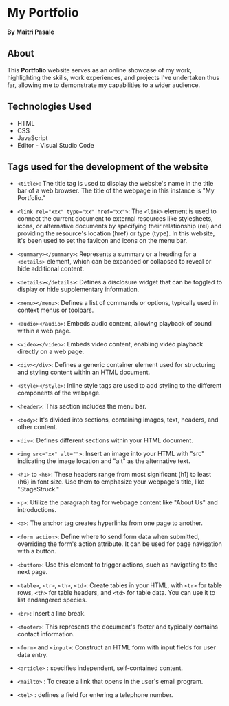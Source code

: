 # My Portfolio

**By Maitri Pasale**

## About
This **Portfolio** website serves as an online showcase of my work, highlighting the skills, work experiences, and projects I've undertaken thus far, allowing me to demonstrate my capabilities to a wider audience.


## Technologies Used

- HTML
- CSS
- JavaScript
- Editor - Visual Studio Code

## Tags used for the development of the website

- `<title>`: The title tag is used to display the website's name in the title bar of a web browser. The title of the webpage in this instance is "My Portfolio."

- `<link rel="xxx" type="xx" href="xx">`: The `<link>` element is used to connect the current document to external resources like stylesheets, icons, or alternative documents by specifying their relationship (rel) and providing the resource's location (href) or type (type). In this website, it's been used to set the favicon and icons on the menu bar.

- `<summary></summary>`: Represents a summary or a heading for a `<details>` element, which can be expanded or collapsed to reveal or hide additional content.

- `<details></details>`: Defines a disclosure widget that can be toggled to display or hide supplementary information.

- `<menu></menu>`: Defines a list of commands or options, typically used in context menus or toolbars.

- `<audio></audio>`: Embeds audio content, allowing playback of sound within a web page.

- `<video></video>`: Embeds video content, enabling video playback directly on a web page.

- `<div></div>`: Defines a generic container element used for structuring and styling content within an HTML document.

- `<style></style>`: Inline style tags are used to add styling to the different components of the webpage.

- `<header>`: This section includes the menu bar.

- `<body>`: It's divided into sections, containing images, text, headers, and other content.

- `<div>`: Defines different sections within your HTML document.

- `<img src="xx" alt="">`: Insert an image into your HTML with "src" indicating the image location and "alt" as the alternative text.

- `<h1>` to `<h6>`: These headers range from most significant (h1) to least (h6) in font size. Use them to emphasize your webpage's title, like "StageStruck."

- `<p>`: Utilize the paragraph tag for webpage content like "About Us" and introductions.

- `<a>`: The anchor tag creates hyperlinks from one page to another.

- `<form action>`: Define where to send form data when submitted, overriding the form's action attribute. It can be used for page navigation with a button.

- `<button>`: Use this element to trigger actions, such as navigating to the next page.

- `<table>`, `<tr>`, `<th>`, `<td>`: Create tables in your HTML, with `<tr>` for table rows, `<th>` for table headers, and `<td>` for table data. You can use it to list endangered species.

- `<br>`: Insert a line break.

- `<footer>`: This represents the document's footer and typically contains contact information.

- `<form>` and `<input>`: Construct an HTML form with input fields for user data entry.

- `<article>` : specifies independent, self-contained content.

- `<mailto>` : To create a link that opens in the user's email program.

- `<tel>` : defines a field for entering a telephone number.

